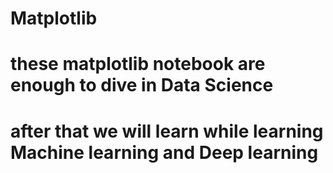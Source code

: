 # Matplotlib
# these matplotlib notebook are enough to dive in Data Science
# after that we will learn while learning Machine learning and Deep learning
